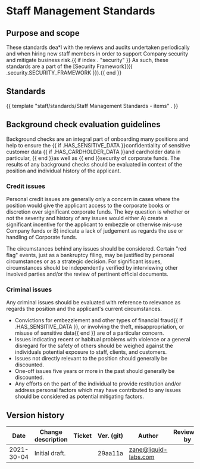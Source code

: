 # Staff Management Standards

## Purpose and scope

These standards dea*l with the reviews and audits undertaken periodically and when hiring new staff members in order to support Company security and mitigate business risk.{{ if index . "security" }} As such, these standards are a part of the [Security Framework]({{ .security.SECURITY_FRAMEWORK }}).{{ end }}

## Standards

{{ template "staff/standards/Staff Management Standards - items" . }}

## Background check evaluation guidelines

Background checks are an integral part of onboarding many positions and help to ensure the {{ if .HAS_SENSITIVE_DATA }}confidentiality of sensitive customer data {{ if .HAS_CARDHOLDER_DATA }}and cardholder data in particular, {{ end }}as well as {{ end }}security of corporate funds. The results of any background checks should be evaluated in context of the position and individual history of the applicant.

### Credit issues

Personal credit issues are generally only a concern in cases where the position would give the applicant access to the corporate books or discretion over significant corporate funds. The key question is whether or not the severity and history of any issues would either A) create a significant incentive for the applicant to embezzle or otherwise mis-use Company funds or B) indicate a lack of judgement as regards the use or handling of Corporate funds.

The circumstances behind any issues should be considered. Certain "red flag" events, just as a bankruptcy filing, may be justified by personal circumstances or as a strategic decision. For significant issues, circumstances should be independently verified by interviewing other involved parties and/or the review of pertinent official documents.

### Criminal issues

Any criminal issues should be evaluated with reference to relevance as regards the position and the applicant's current circumstances.

* Convictions for embezzlement and other types of financial fraud{{ if .HAS_SENSITIVE_DATA }}, or involving the theft, misappropriation, or misuse of sensitive data{{ end }} are of a particular concern.
* Issues indicating recent or habitual problems with violence or a general disregard for the safety of others should be weighed against the individuals potential exposure to staff, clients, and customers.
* Issues not directly relevant to the position should generally be discounted.
* One-off issues five years or more in the past should generally be discounted.
* Any efforts on the part of the individual to provide restitution and/or address personal factors which may have contributed to any issues should be considered as potential mitigating factors.

## Version history

Date | Change description | Ticket | Ver. (git) | Author | Reviewed by
-----|--------------------|--------|------------|--------|-------------
2021-30-04 | Initial draft. | | 29aa11a | zane@liquid-labs.com <Zane Rockenbaugh> |
